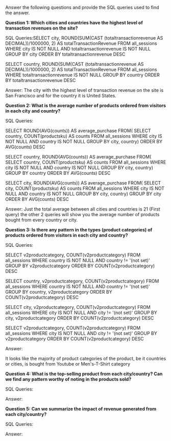 Answer the following questions and provide the SQL queries used to find the answer.

    
**Question 1: Which cities and countries have the highest level of transaction revenues on the site?**


SQL Queries:SELECT city, ROUND(SUM(CAST (totaltransactionrevenue AS DECIMAL))/1000000, 2) AS totalTransactionRevenue FROM all_sessions
WHERE city IS NOT NULL AND totaltransactionrevenue IS NOT NULL
GROUP BY city
ORDER BY totaltransactionrevenue DESC

SELECT country, ROUND(SUM(CAST (totaltransactionrevenue AS DECIMAL))/1000000, 2) AS totalTransactionRevenue FROM all_sessions
WHERE totaltransactionrevenue IS NOT NULL
GROUP BY country
ORDER BY totaltransactionrevenue DESC



Answer: The city with the highest level of transaction revenue on the site is San Francisco and for the country it is United States.




**Question 2: What is the average number of products ordered from visitors in each city and country?**


SQL Queries:


SELECT ROUND(AVG(counts)) AS average_purchase FROM(
SELECT country, COUNT(productsku) AS counts
FROM all_sessions
WHERE city IS NOT NULL AND country IS NOT NULL
GROUP BY city, country)
ORDER BY AVG(counts) DESC

SELECT country, ROUND(AVG(counts)) AS average_purchase FROM(
SELECT country, COUNT(productsku) AS counts
FROM all_sessions
WHERE city IS NOT NULL AND country IS NOT NULL
GROUP BY city, country)
GROUP BY country
ORDER BY AVG(counts) DESC

SELECT city, ROUND(AVG(counts))  AS average_purchase FROM(
SELECT city, COUNT(productsku) AS counts
FROM all_sessions
WHERE city IS NOT NULL AND country IS NOT NULL
GROUP BY city, country)
GROUP BY city
ORDER BY AVG(counts) DESC


Answer:
Just the total average between all cities and countries is 21 (First query) the other 2 queries will show you the average number of products bought from every country or city.






**Question 3: Is there any pattern in the types (product categories) of products ordered from visitors in each city and country?**


SQL Queries:

SELECT  v2productcategory, COUNT(v2productcategory) FROM all_sessions
WHERE country IS NOT NULL AND country != '(not set)'
GROUP BY v2productcategory
ORDER BY COUNT(v2productcategory) DESC

SELECT country, v2productcategory, COUNT(v2productcategory) FROM all_sessions
WHERE country IS NOT NULL AND country != '(not set)'
GROUP BY country, v2productcategory
ORDER BY COUNT(v2productcategory) DESC

SELECT city, v2productcategory, COUNT(v2productcategory) FROM all_sessions
WHERE city IS NOT NULL AND city != '(not set)'
GROUP BY city, v2productcategory
ORDER BY COUNT(v2productcategory) DESC

SELECT v2productcategory, COUNT(v2productcategory) FROM all_sessions
WHERE city IS NOT NULL AND city != '(not set)'
GROUP BY v2productcategory
ORDER BY COUNT(v2productcategory) DESC

Answer:

It looks like the majority of product categories of the product, be it countries or cities, is bought from Youtube or Men's-T-Shirt category





**Question 4: What is the top-selling product from each city/country? Can we find any pattern worthy of noting in the products sold?**


SQL Queries:



Answer:





**Question 5: Can we summarize the impact of revenue generated from each city/country?**

SQL Queries:



Answer:







